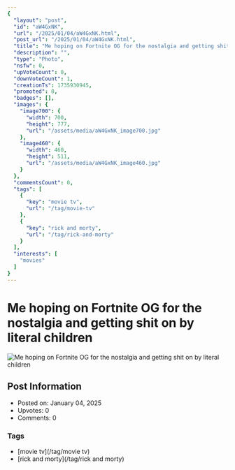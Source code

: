 ```yaml
---
{
  "layout": "post",
  "id": "aW4GxNK",
  "url": "/2025/01/04/aW4GxNK.html",
  "post_url": "/2025/01/04/aW4GxNK.html",
  "title": "Me hoping on Fortnite OG for the nostalgia and getting shit on by literal children",
  "description": "",
  "type": "Photo",
  "nsfw": 0,
  "upVoteCount": 0,
  "downVoteCount": 1,
  "creationTs": 1735930945,
  "promoted": 0,
  "badges": [],
  "images": {
    "image700": {
      "width": 700,
      "height": 777,
      "url": "/assets/media/aW4GxNK_image700.jpg"
    },
    "image460": {
      "width": 460,
      "height": 511,
      "url": "/assets/media/aW4GxNK_image460.jpg"
    }
  },
  "commentsCount": 0,
  "tags": [
    {
      "key": "movie tv",
      "url": "/tag/movie-tv"
    },
    {
      "key": "rick and morty",
      "url": "/tag/rick-and-morty"
    }
  ],
  "interests": [
    "movies"
  ]
}
---
```


# Me hoping on Fortnite OG for the nostalgia and getting shit on by literal children

![Me hoping on Fortnite OG for the nostalgia and getting shit on by literal children](/assets/media/aW4GxNK_image700.jpg)

## Post Information

- Posted on: January 04, 2025
- Upvotes: 0
- Comments: 0

### Tags

- [movie tv](/tag/movie tv)
- [rick and morty](/tag/rick and morty)
